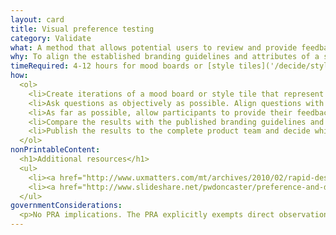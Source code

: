 ```yaml
---
layout: card
title: Visual preference testing
category: Validate
what: A method that allows potential users to review and provide feedback on a solution’s ultimate visual direction.
why: To align the established branding guidelines and attributes of a solution with the way end users view the overall brand and emotional feel.
timeRequired: 4-12 hours for mood boards or [style tiles]('/decide/style-tiles/'). 30 minutes per participant to get feedback.
how:
  <ol>
    <li>Create iterations of a mood board or style tile that represent directions a final visual design may follow. If branding guidelines or attributes don’t exist, establish them with stakeholders beforehand.</li>
    <li>Ask questions as objectively as possible. Align questions with the branding guidelines and attributes your project must incorporate.</li>
    <li>As far as possible, allow participants to provide their feedback unmoderated or at the end of a research study.</li>
    <li>Compare the results with the published branding guidelines and attributes that an agency has already put in place.</li>
    <li>Publish the results to the complete product team and decide which direction will guide future design efforts.</li>
  </ol>
nonPrintableContent:
  <h1>Additional resources</h1>
  <ul>
    <li><a href="http://www.uxmatters.com/mt/archives/2010/02/rapid-desirability-testing-a-case-study.php">Rapid Desirability Testing&colon; A Case Study.</a> Michael Hawley.</li>
    <li><a href="http://www.slideshare.net/pwdoncaster/preference-and-desirability-testing-measuring-emotional-response-to-guide-design">Preference and Desirability Testing&colon; Measuring Emotional Response to Guide Design.</a> Michael Hawley and Paul Doncaster.</li>
  </ul>
governmentConsiderations:
  <p>No PRA implications. The PRA explicitly exempts direct observation and non-standardized conversation, 5 CFR 1320.3(h)3. See the methods for <a href="/recruiting">Recruiting</a> and <a href="/privacy">Privacy</a> for more tips on taking input from the public.</p>
---
```







